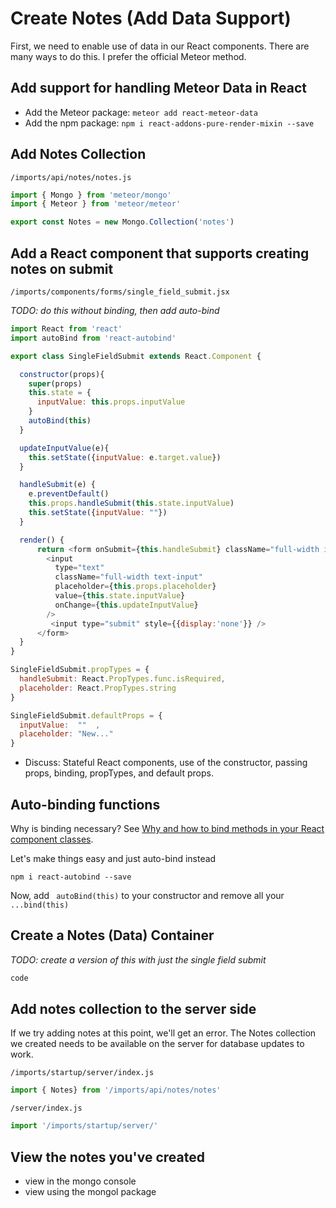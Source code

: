 # Create Notes (Add Data Support)
First, we need to enable use of data in our React components.  There are many ways to do this.  I prefer the official Meteor method.


## Add support for handling Meteor Data in React

- Add the Meteor package: ```meteor add react-meteor-data```
- Add the npm package: ```npm i react-addons-pure-render-mixin --save```


## Add Notes Collection
``` /imports/api/notes/notes.js ```

```js
import { Mongo } from 'meteor/mongo'
import { Meteor } from 'meteor/meteor'

export const Notes = new Mongo.Collection('notes')
```

## Add a React component that supports creating notes on submit

``` /imports/components/forms/single_field_submit.jsx ```

_TODO: do this without binding, then add auto-bind_

```js
import React from 'react'
import autoBind from 'react-autobind'

export class SingleFieldSubmit extends React.Component {

  constructor(props){
    super(props)
    this.state = {
      inputValue: this.props.inputValue
    }
    autoBind(this)
  }

  updateInputValue(e){
    this.setState({inputValue: e.target.value})
  }

  handleSubmit(e) {
    e.preventDefault()
    this.props.handleSubmit(this.state.inputValue)
    this.setState({inputValue: ""})
  }

  render() {
      return <form onSubmit={this.handleSubmit} className="full-width invisible-field">
        <input
          type="text"
          className="full-width text-input"
          placeholder={this.props.placeholder}
          value={this.state.inputValue}
          onChange={this.updateInputValue}
        />
         <input type="submit" style={{display:'none'}} />
      </form>
  }
}

SingleFieldSubmit.propTypes = {
  handleSubmit: React.PropTypes.func.isRequired,
  placeholder: React.PropTypes.string
}

SingleFieldSubmit.defaultProps = {
  inputValue:  ""  ,
  placeholder: "New..."
}
```

- Discuss: Stateful React components, use of the constructor, passing props, binding, propTypes, and default props.

## Auto-binding functions
Why is binding necessary? See [Why and how to bind methods in your React component classes](http://reactkungfu.com/2015/07/why-and-how-to-bind-methods-in-your-react-component-classes/).

Let's make things easy and just auto-bind instead

``` npm i react-autobind --save ```

Now, add ``` autoBind(this)``` to your constructor and remove all your ``` ...bind(this) ```



## Create a Notes (Data) Container
_TODO: create a version of this with just the single field submit_



```js
code
```

## Add notes collection to the server side
If we try adding notes at this point, we'll get an error.
The Notes collection we created needs to be available on the server for database updates to work.

``` /imports/startup/server/index.js ```

```js 
import { Notes} from '/imports/api/notes/notes'
```

``` /server/index.js ```

```js 
import '/imports/startup/server/'
```

## View the notes you've created
- view in the mongo console
- view using the mongol package

